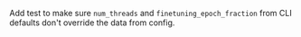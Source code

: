 Add test to make sure `num_threads` and `finetuning_epoch_fraction` from CLI defaults don't override 
the data from config.